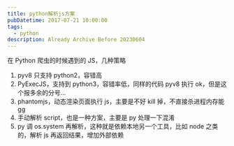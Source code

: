 ```yaml
---
title: python解析js方案
pubDatetime: 2017-07-21 10:00:00
tags:
  - python
description: Already Archive Before 20230604
---
```


在 Python 爬虫的时候遇到的 JS，几种策略

<!--more-->

1. pyv8 只支持 python2，容错高
2. PyExecJS，支持到 python3，容错率低，同样的代码 pyv8 执行 ok，但是这个报多余的分号...
3. phantomjs，动态渲染页面执行 js，主要是不好 kill 掉，不直接杀进程内存能 gg
4. 手动解析 script，也是一种方案，主要是 py 处理一下混淆
5. py 调 os.system 再解析，这种就是依赖本地另一个工具，比如 node 之类的，解析 js 再返回结果，增加外部依赖
